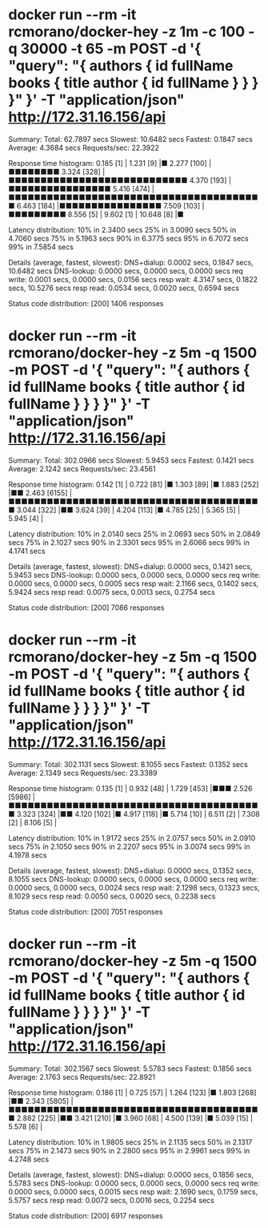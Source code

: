 # docker run --rm -it rcmorano/docker-hey -z 1m -c 100 -q 30000 -t 65 -m POST -d '{ "query": "{ authors { id fullName books { title author { id fullName } } } }" }' -T "application/json" http://172.31.16.156/api

Summary:
  Total:	62.7897 secs
  Slowest:	10.6482 secs
  Fastest:	0.1847 secs
  Average:	4.3684 secs
  Requests/sec:	22.3922
  

Response time histogram:
  0.185 [1]	|
  1.231 [9]	|■
  2.277 [100]	|■■■■■■■■
  3.324 [328]	|■■■■■■■■■■■■■■■■■■■■■■■■■■■■
  4.370 [193]	|■■■■■■■■■■■■■■■■
  5.416 [474]	|■■■■■■■■■■■■■■■■■■■■■■■■■■■■■■■■■■■■■■■■
  6.463 [184]	|■■■■■■■■■■■■■■■■
  7.509 [103]	|■■■■■■■■■
  8.556 [5]	|
  9.602 [1]	|
  10.648 [8]	|■


Latency distribution:
  10% in 2.3400 secs
  25% in 3.0090 secs
  50% in 4.7060 secs
  75% in 5.1963 secs
  90% in 6.3775 secs
  95% in 6.7072 secs
  99% in 7.5854 secs

Details (average, fastest, slowest):
  DNS+dialup:	0.0002 secs, 0.1847 secs, 10.6482 secs
  DNS-lookup:	0.0000 secs, 0.0000 secs, 0.0000 secs
  req write:	0.0001 secs, 0.0000 secs, 0.0156 secs
  resp wait:	4.3147 secs, 0.1822 secs, 10.5276 secs
  resp read:	0.0534 secs, 0.0020 secs, 0.6594 secs

Status code distribution:
  [200]	1406 responses

# docker run --rm -it rcmorano/docker-hey -z 5m -q 1500 -m POST -d '{ "query": "{ authors { id fullName books { title author { id fullName } } } }" }' -T "application/json" http://172.31.16.156/api
Summary:
  Total:	302.0966 secs
  Slowest:	5.9453 secs
  Fastest:	0.1421 secs
  Average:	2.1242 secs
  Requests/sec:	23.4561
  

Response time histogram:
  0.142 [1]	|
  0.722 [81]	|■
  1.303 [89]	|■
  1.883 [252]	|■■
  2.463 [6155]	|■■■■■■■■■■■■■■■■■■■■■■■■■■■■■■■■■■■■■■■■
  3.044 [322]	|■■
  3.624 [39]	|
  4.204 [113]	|■
  4.785 [25]	|
  5.365 [5]	|
  5.945 [4]	|


Latency distribution:
  10% in 2.0140 secs
  25% in 2.0693 secs
  50% in 2.0849 secs
  75% in 2.1027 secs
  90% in 2.3301 secs
  95% in 2.6066 secs
  99% in 4.1741 secs

Details (average, fastest, slowest):
  DNS+dialup:	0.0000 secs, 0.1421 secs, 5.9453 secs
  DNS-lookup:	0.0000 secs, 0.0000 secs, 0.0000 secs
  req write:	0.0000 secs, 0.0000 secs, 0.0005 secs
  resp wait:	2.1166 secs, 0.1402 secs, 5.9424 secs
  resp read:	0.0075 secs, 0.0013 secs, 0.2754 secs

Status code distribution:
  [200]	7086 responses

# docker run --rm -it rcmorano/docker-hey -z 5m -q 1500 -m POST -d '{ "query": "{ authors { id fullName books { title author { id fullName } } } }" }' -T "application/json" http://172.31.16.156/api
Summary:
  Total:	302.1131 secs
  Slowest:	8.1055 secs
  Fastest:	0.1352 secs
  Average:	2.1349 secs
  Requests/sec:	23.3389
  

Response time histogram:
  0.135 [1]	|
  0.932 [48]	|
  1.729 [453]	|■■■
  2.526 [5986]	|■■■■■■■■■■■■■■■■■■■■■■■■■■■■■■■■■■■■■■■■
  3.323 [324]	|■■
  4.120 [102]	|■
  4.917 [118]	|■
  5.714 [10]	|
  6.511 [2]	|
  7.308 [2]	|
  8.106 [5]	|


Latency distribution:
  10% in 1.9172 secs
  25% in 2.0757 secs
  50% in 2.0910 secs
  75% in 2.1050 secs
  90% in 2.2207 secs
  95% in 3.0074 secs
  99% in 4.1978 secs

Details (average, fastest, slowest):
  DNS+dialup:	0.0000 secs, 0.1352 secs, 8.1055 secs
  DNS-lookup:	0.0000 secs, 0.0000 secs, 0.0000 secs
  req write:	0.0000 secs, 0.0000 secs, 0.0024 secs
  resp wait:	2.1298 secs, 0.1323 secs, 8.1029 secs
  resp read:	0.0050 secs, 0.0020 secs, 0.2238 secs

Status code distribution:
  [200]	7051 responses

# docker run --rm -it rcmorano/docker-hey -z 5m -q 1500 -m POST -d '{ "query": "{ authors { id fullName books { title author { id fullName } } } }" }' -T "application/json" http://172.31.16.156/api

Summary:
  Total:	302.1567 secs
  Slowest:	5.5783 secs
  Fastest:	0.1856 secs
  Average:	2.1763 secs
  Requests/sec:	22.8921
  

Response time histogram:
  0.186 [1]	|
  0.725 [57]	|
  1.264 [123]	|■
  1.803 [268]	|■■
  2.343 [5805]	|■■■■■■■■■■■■■■■■■■■■■■■■■■■■■■■■■■■■■■■■
  2.882 [225]	|■■
  3.421 [210]	|■
  3.960 [68]	|
  4.500 [139]	|■
  5.039 [15]	|
  5.578 [6]	|


Latency distribution:
  10% in 1.9805 secs
  25% in 2.1135 secs
  50% in 2.1317 secs
  75% in 2.1473 secs
  90% in 2.2800 secs
  95% in 2.9961 secs
  99% in 4.2748 secs

Details (average, fastest, slowest):
  DNS+dialup:	0.0000 secs, 0.1856 secs, 5.5783 secs
  DNS-lookup:	0.0000 secs, 0.0000 secs, 0.0000 secs
  req write:	0.0000 secs, 0.0000 secs, 0.0015 secs
  resp wait:	2.1690 secs, 0.1759 secs, 5.5757 secs
  resp read:	0.0072 secs, 0.0016 secs, 0.2254 secs

Status code distribution:
  [200]	6917 responses
